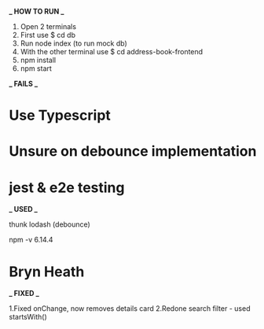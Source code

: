 **_ HOW TO RUN _**

1. Open 2 terminals
2. First use \$ cd db
3. Run node index (to run mock db)
4. With the other terminal use \$ cd address-book-frontend
5. npm install
6. npm start

**_ FAILS _**
 
# Use Typescript

# Unsure on debounce implementation

# jest & e2e testing

**_ USED _**

thunk
lodash (debounce)

npm -v
6.14.4

# Bryn Heath


**_ FIXED _**

1.Fixed onChange, now removes details card
2.Redone search filter - used startsWith()
